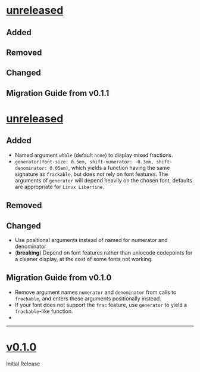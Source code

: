 # [unreleased](https://github.com/jamesrswift/frackable/)
## Added

## Removed

## Changed

## Migration Guide from v0.1.1

# [unreleased](https://github.com/jamesrswift/frackable/)
## Added
- Named argument `whole` (default `none`) to display mixed fractions.
- `generator(font-size: 0.5em, shift-numerator: -0.3em, shift-denominator: 0.05em)`, which yields a function having the same signature as `frackable`, but does not rely on font features. The arguments of `generator` will depend heavily on the chosen font, defaults are appropriate for `Linux Libertine`.

## Removed

## Changed
- Use positional arguments instead of named for numerator and denominator
- (**breaking**) Depend on font features rather than uniocode codepoints for a cleaner display, at the cost of some fonts not working.
  
## Migration Guide from v0.1.0
- Remove argument names `numerator` and `denominator` from calls to `frackable`, and enters these arguments positionally instead.
- If your font does not support the `frac` feature, use `generator` to yield a `frackable`-like function.
- 
---

# [v0.1.0](https://github.com/jamesrswift/frackable/releases/tag/v0.1.0)
Initial Release